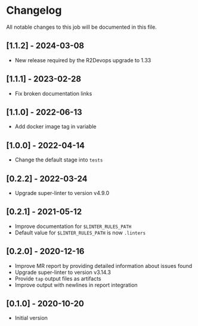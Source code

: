 # Changelog
All notable changes to this job will be documented in this file.

## [1.1.2] - 2024-03-08
* New release required by the R2Devops upgrade to 1.33

## [1.1.1] - 2023-02-28
* Fix broken documentation links

## [1.1.0] - 2022-06-13
* Add docker image tag in variable 

## [1.0.0] - 2022-04-14
* Change the default stage into `tests`

## [0.2.2] - 2022-03-24
* Upgrade super-linter to version v4.9.0

## [0.2.1] - 2021-05-12
* Improve documentation for `$LINTER_RULES_PATH`
* Default value for `$LINTER_RULES_PATH` is now `.linters`

## [0.2.0] - 2020-12-16
* Improve MR report by providing detailed information about issues found
* Upgrade super-linter to version v3.14.3
* Provide `tap` output files as artifacts
* Improve output with newlines in report integration

## [0.1.0] - 2020-10-20
* Initial version
